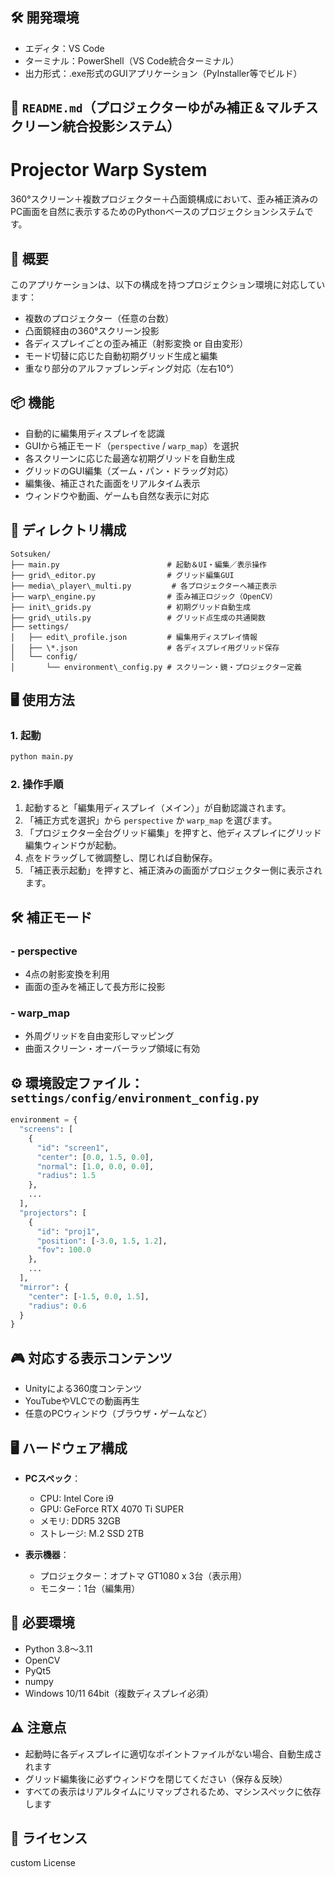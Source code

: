 ## 🛠️ **開発環境**
* エディタ：VS Code
* ターミナル：PowerShell（VS Code統合ターミナル）
* 出力形式：.exe形式のGUIアプリケーション（PyInstaller等でビルド）



## 📝 `README.md`（プロジェクターゆがみ補正＆マルチスクリーン統合投影システム）

# Projector Warp System
360°スクリーン＋複数プロジェクター＋凸面鏡構成において、歪み補正済みのPC画面を自然に表示するためのPythonベースのプロジェクションシステムです。

## 🎯 概要
このアプリケーションは、以下の構成を持つプロジェクション環境に対応しています：

- 複数のプロジェクター（任意の台数）
- 凸面鏡経由の360°スクリーン投影
- 各ディスプレイごとの歪み補正（射影変換 or 自由変形）
- モード切替に応じた自動初期グリッド生成と編集
- 重なり部分のアルファブレンディング対応（左右10°）

## 📦 機能
- 自動的に編集用ディスプレイを認識
- GUIから補正モード（`perspective` / `warp_map`）を選択
- 各スクリーンに応じた最適な初期グリッドを自動生成
- グリッドのGUI編集（ズーム・パン・ドラッグ対応）
- 編集後、補正された画面をリアルタイム表示
- ウィンドウや動画、ゲームも自然な表示に対応

## 🧩 ディレクトリ構成

```
Sotsuken/
├── main.py                        # 起動＆UI・編集／表示操作
├── grid\_editor.py                # グリッド編集GUI
├── media\_player\_multi.py         # 各プロジェクターへ補正表示
├── warp\_engine.py                # 歪み補正ロジック（OpenCV）
├── init\_grids.py                 # 初期グリッド自動生成
├── grid\_utils.py                 # グリッド点生成の共通関数
├── settings/
│   ├── edit\_profile.json         # 編集用ディスプレイ情報
│   ├── \*.json                    # 各ディスプレイ用グリッド保存
│   └── config/
│       └── environment\_config.py # スクリーン・鏡・プロジェクター定義

```

## 🖥 使用方法

### 1. 起動
```bash
python main.py
```

### 2. 操作手順

1. 起動すると「編集用ディスプレイ（メイン）」が自動認識されます。
2. 「補正方式を選択」から `perspective` か `warp_map` を選びます。
3. 「プロジェクター全台グリッド編集」を押すと、他ディスプレイにグリッド編集ウィンドウが起動。
4. 点をドラッグして微調整し、閉じれば自動保存。
5. 「補正表示起動」を押すと、補正済みの画面がプロジェクター側に表示されます。

## 🛠 補正モード

### - perspective

* 4点の射影変換を利用
* 画面の歪みを補正して長方形に投影

### - warp\_map

* 外周グリッドを自由変形しマッピング
* 曲面スクリーン・オーバーラップ領域に有効

## ⚙️ 環境設定ファイル：`settings/config/environment_config.py`

```python
environment = {
  "screens": [
    {
      "id": "screen1",
      "center": [0.0, 1.5, 0.0],
      "normal": [1.0, 0.0, 0.0],
      "radius": 1.5
    },
    ...
  ],
  "projectors": [
    {
      "id": "proj1",
      "position": [-3.0, 1.5, 1.2],
      "fov": 100.0
    },
    ...
  ],
  "mirror": {
    "center": [-1.5, 0.0, 1.5],
    "radius": 0.6
  }
}
```

## 🎮 対応する表示コンテンツ

* Unityによる360度コンテンツ
* YouTubeやVLCでの動画再生
* 任意のPCウィンドウ（ブラウザ・ゲームなど）

## 🖥️ **ハードウェア構成**

* **PCスペック**：
  * CPU: Intel Core i9
  * GPU: GeForce RTX 4070 Ti SUPER
  * メモリ: DDR5 32GB
  * ストレージ: M.2 SSD 2TB

* **表示機器**：
  * プロジェクター：オプトマ GT1080 x 3台（表示用）
  * モニター：1台（編集用）

## 📌 必要環境

* Python 3.8〜3.11
* OpenCV
* PyQt5
* numpy
* Windows 10/11 64bit（複数ディスプレイ必須）

## ⚠️ 注意点

* 起動時に各ディスプレイに適切なポイントファイルがない場合、自動生成されます
* グリッド編集後に必ずウィンドウを閉じてください（保存＆反映）
* すべての表示はリアルタイムにリマップされるため、マシンスペックに依存します

## 📄 ライセンス

custom License
